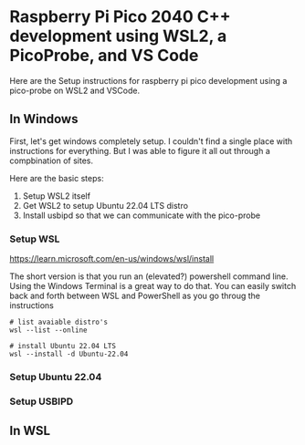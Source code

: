 # Raspberry Pi Pico 2040 C++ development using WSL2, a PicoProbe, and VS Code
Here are the Setup instructions for raspberry pi pico development using a pico-probe on WSL2 and VSCode.

## In Windows
First, let's get windows completely setup.  I couldn't find a single place with instructions for everything. But I was able to figure it all out through a compbination of sites. 

Here are the basic steps:
1. Setup WSL2 itself
2. Get WSL2 to setup Ubuntu 22.04 LTS distro
3. Install usbipd so that we can communicate with the pico-probe

### Setup WSL
https://learn.microsoft.com/en-us/windows/wsl/install 

The short version is that you run an (elevated?) powershell command line.  Using the Windows Terminal is a great way to do that.  You can easily switch back and forth between WSL and PowerShell as you go throug the instructions 

    # list avaiable distro's
    wsl --list --online
    
    # install Ubuntu 22.04 LTS
    wsl --install -d Ubuntu-22.04

### Setup Ubuntu 22.04
### Setup USBIPD

## In WSL





